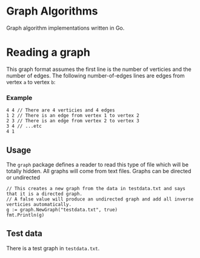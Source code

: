 # Graph Algorithms

Graph algorithm implementations written in Go.

# Reading a graph

This graph format assumes the first line is the number of verticies and the number of edges.
The following number-of-edges lines are edges from vertex `a` to vertex `b`:

### Example

```
4 4 // There are 4 verticies and 4 edges
1 2 // There is an edge from vertex 1 to vertex 2
2 3 // There is an edge from vertex 2 to vertex 3
3 4 // ...etc
4 1
```

## Usage

The `graph` package defines a reader to read this type of file which will be totally hidden.
All graphs will come from text files.
Graphs can be directed or undirected

    // This creates a new graph from the data in testdata.txt and says that it is a directed graph.
    // A false value will produce an undirected graph and add all inverse verticies automatically.
    g := graph.NewGraph("testdata.txt", true)
    fmt.Println(g)


## Test data

There is a test graph in `testdata.txt`.


